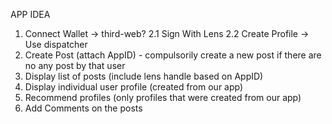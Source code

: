 APP IDEA

1. Connect Wallet -> third-web?
   2.1 Sign With Lens
   2.2 Create Profile -> Use dispatcher
2. Create Post (attach AppID) - compulsorily create a new post if there are no any post by that user
3. Display list of posts (include lens handle based on AppID)
4. Display individual user profile (created from our app)
5. Recommend profiles (only profiles that were created from our app)
6. Add Comments on the posts

